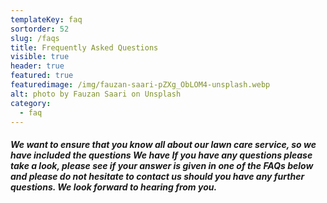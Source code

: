 ```yaml
---
templateKey: faq
sortorder: 52
slug: /faqs
title: Frequently Asked Questions
visible: true
header: true
featured: true
featuredimage: /img/fauzan-saari-pZXg_ObLOM4-unsplash.webp
alt: photo by Fauzan Saari on Unsplash
category:
  - faq
---
```

##### We want to ensure that you know all about our lawn care service, so we have included the questions We have If you have any questions please take a look, please see if your answer is given in one of the FAQs below and please do not hesitate to contact us should you have any further questions. We look forward to hearing from you. #####
